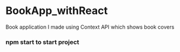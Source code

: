 # BookApp_withReact
Book application I made using Context API which shows book covers

### npm start to start project


